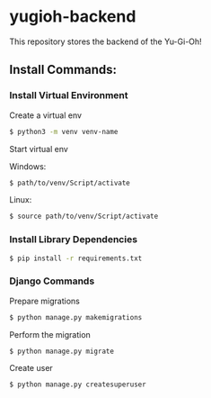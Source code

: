 # yugioh-backend
 This repository stores the backend of the Yu-Gi-Oh!


## Install Commands:

### Install Virtual Environment

Create a virtual env
````bash
$ python3 -m venv venv-name
````

Start virtual env

Windows:
````bash
$ path/to/venv/Script/activate
````

Linux:
````bash
$ source path/to/venv/Script/activate
````


### Install Library Dependencies
````bash
$ pip install -r requirements.txt
````


### Django Commands

Prepare migrations
````bash
$ python manage.py makemigrations
````

Perform the migration
````bash
$ python manage.py migrate
````

Create user
````bash
$ python manage.py createsuperuser
````